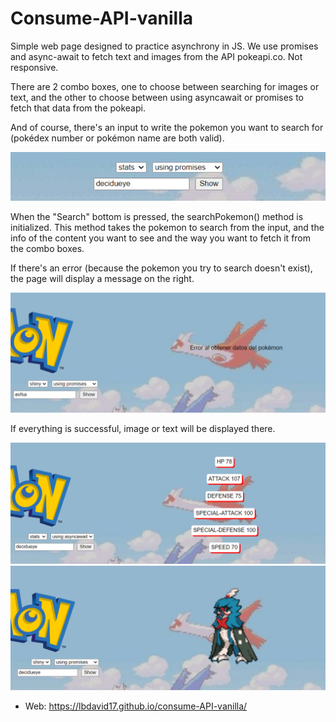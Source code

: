 # Consume-API-vanilla
Simple web page designed to practice asynchrony in JS. We use promises and async-await to fetch text and images from the API pokeapi.co. Not responsive.


There are 2 combo boxes, one to choose between searching for images or text, and the other to choose between using asyncawait or promises to fetch that data from the pokeapi.

And of course, there's an input to write the pokemon you want to search for (pokédex number or pokémon name are both valid).

![info image](images/readmeImages/info.png)

When the "Search" bottom  is pressed, the searchPokemon() method is initialized. This method takes the pokemon to search from the input, and the info of the content you want to see and the way you want to fetch it from the combo boxes. 

If there's an error (because the pokemon you try to search doesn't exist), the page will display a message on the right.

![info image](images/readmeImages/error.png)

If everything is successful, image or text will be displayed there.

![info image](images/readmeImages/stats.png)
![info image](images/readmeImages/shiny.png)


- Web: https://lbdavid17.github.io/consume-API-vanilla/

